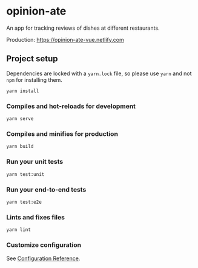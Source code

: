 # opinion-ate

An app for tracking reviews of dishes at different restaurants.

Production: <https://opinion-ate-vue.netlify.com>

## Project setup
Dependencies are locked with a `yarn.lock` file, so please use `yarn` and not
`npm` for installing them.

```
yarn install
```

### Compiles and hot-reloads for development
```
yarn serve
```

### Compiles and minifies for production
```
yarn build
```

### Run your unit tests
```
yarn test:unit
```

### Run your end-to-end tests
```
yarn test:e2e
```

### Lints and fixes files
```
yarn lint
```

### Customize configuration
See [Configuration Reference](https://cli.vuejs.org/config/).
